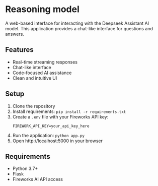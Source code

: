 # Reasoning model

A web-based interface for interacting with the Deepseek Assistant AI model. This application provides a chat-like interface for questions and answers.

## Features
- Real-time streaming responses
- Chat-like interface
- Code-focused AI assistance
- Clean and intuitive UI

## Setup
1. Clone the repository
2. Install requirements: `pip install -r requirements.txt`
3. Create a `.env` file with your Fireworks API key:
   ```
   FIREWORK_API_KEY=your_api_key_here
   ```
4. Run the application: `python app.py`
5. Open http://localhost:5000 in your browser

## Requirements
- Python 3.7+
- Flask
- Fireworks AI API access 
